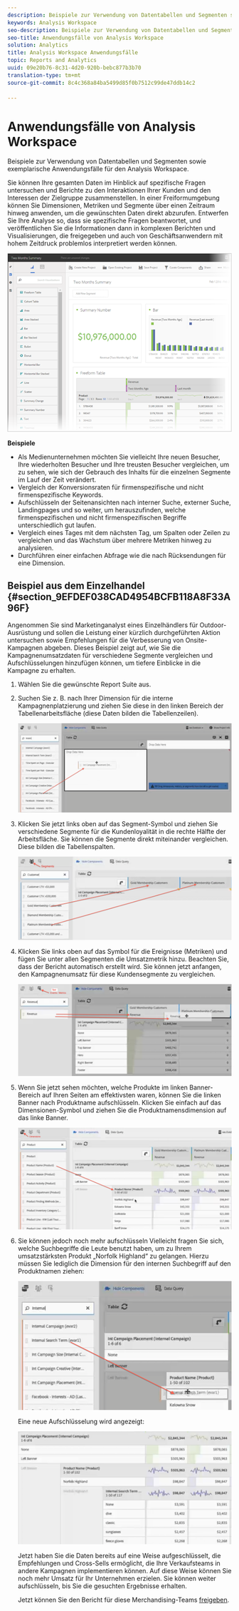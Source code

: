 ```yaml
---
description: Beispiele zur Verwendung von Datentabellen und Segmenten sowie exemplarische Anwendungsfälle für den Analysis Workspace.
keywords: Analysis Workspace
seo-description: Beispiele zur Verwendung von Datentabellen und Segmenten sowie exemplarische Anwendungsfälle für den Analysis Workspace.
seo-title: Anwendungsfälle von Analysis Workspace
solution: Analytics
title: Analysis Workspace Anwendungsfälle
topic: Reports and Analytics
uuid: 09e20b76-8c31-4d20-920b-bebc877b3b70
translation-type: tm+mt
source-git-commit: 8c4c368a84ba5499d85f0b7512c99de47ddb14c2

---
```



# Anwendungsfälle von Analysis Workspace

Beispiele zur Verwendung von Datentabellen und Segmenten sowie exemplarische Anwendungsfälle für den Analysis Workspace.

Sie können Ihre gesamten Daten im Hinblick auf spezifische Fragen untersuchen und Berichte zu den Interaktionen Ihrer Kunden und den Interessen der Zielgruppe zusammenstellen. In einer Freiformumgebung können Sie Dimensionen, Metriken und Segmente über einen Zeitraum hinweg anwenden, um die gewünschten Daten direkt abzurufen. Entwerfen Sie Ihre Analyse so, dass sie spezifische Fragen beantwortet, und veröffentlichen Sie die Informationen dann in komplexen Berichten und Visualisierungen, die freigegeben und auch von Geschäftsanwendern mit hohem Zeitdruck problemlos interpretiert werden können.

![](assets/two-months-summary-project.png)

**Beispiele**

* Als Medienunternehmen möchten Sie vielleicht Ihre neuen Besucher, Ihre wiederholten Besucher und Ihre treusten Besucher vergleichen, um zu sehen, wie sich der Gebrauch des Inhalts für die einzelnen Segmente im Lauf der Zeit verändert.
* Vergleich der Konversionsraten für firmenspezifische und nicht firmenspezifische Keywords.
* Aufschlüsseln der Seitenansichten nach interner Suche, externer Suche, Landingpages und so weiter, um herauszufinden, welche firmenspezifischen und nicht firmenspezifischen Begriffe unterschiedlich gut laufen.
* Vergleich eines Tages mit dem nächsten Tag, um Spalten oder Zeilen zu vergleichen und das Wachstum über mehrere Metriken hinweg zu analysieren.
* Durchführen einer einfachen Abfrage wie die nach Rücksendungen für eine Dimension.

## Beispiel aus dem Einzelhandel {#section_9EFDEF038CAD4954BCFB118A8F33A96F}

Angenommen Sie sind Marketinganalyst eines Einzelhändlers für Outdoor-Ausrüstung und sollen die Leistung einer kürzlich durchgeführten Aktion untersuchen sowie Empfehlungen für die Verbesserung von Onsite-Kampagnen abgeben. Dieses Beispiel zeigt auf, wie Sie die Kampagnenumsatzdaten für verschiedene Segmente vergleichen und Aufschlüsselungen hinzufügen können, um tiefere Einblicke in die Kampagne zu erhalten.

1. Wählen Sie die gewünschte Report Suite aus.
1. Suchen Sie z. B. nach Ihrer Dimension für die interne Kampagnenplatzierung und ziehen Sie diese in den linken Bereich der Tabellenarbeitsfläche (diese Daten bilden die Tabellenzeilen).

   ![](assets/drag_dimension.png)

1. Klicken Sie jetzt links oben auf das Segment-Symbol und ziehen Sie verschiedene Segmente für die Kundenloyalität in die rechte Hälfte der Arbeitsfläche. Sie können die Segmente direkt miteinander vergleichen. Diese bilden die Tabellenspalten.

   ![](assets/drag_segments.png)

1. Klicken Sie links oben auf das Symbol für die Ereignisse (Metriken) und fügen Sie unter allen Segmenten die Umsatzmetrik hinzu. Beachten Sie, dass der Bericht automatisch erstellt wird. Sie können jetzt anfangen, den Kampagnenumsatz für diese Kundensegmente zu vergleichen.

   ![](assets/drag_metrics.png)

1. Wenn Sie jetzt sehen möchten, welche Produkte im linken Banner-Bereich auf Ihren Seiten am effektivsten waren, können Sie die linken Banner nach Produktname aufschlüsseln. Klicken Sie einfach auf das Dimensionen-Symbol und ziehen Sie die Produktnamensdimension auf das linke Banner.

   ![](assets/breakdown_prodname.png)

1. Sie können jedoch noch mehr aufschlüsseln Vielleicht fragen Sie sich, welche Suchbegriffe die Leute benutzt haben, um zu Ihrem umsatzstärksten Produkt „Norfolk Highland“ zu gelangen. Hierzu müssen Sie lediglich die Dimension für den internen Suchbegriff auf den Produktnamen ziehen:

   ![](assets/breakdown_intsearchterm.png)

   Eine neue Aufschlüsselung wird angezeigt:

   ![](assets/breakdown_result.png)

   Jetzt haben Sie die Daten bereits auf eine Weise aufgeschlüsselt, die Empfehlungen und Cross-Sells ermöglicht, die Ihre Verkaufsteams in andere Kampagnen implementieren können. Auf diese Weise können Sie noch mehr Umsatz für Ihr Unternehmen erzielen. Sie können weiter aufschlüsseln, bis Sie die gesuchten Ergebnisse erhalten.

   Jetzt können Sie den Bericht für diese Merchandising-Teams [freigeben](/help/analyze/analysis-workspace/curate-share/curate.md).

